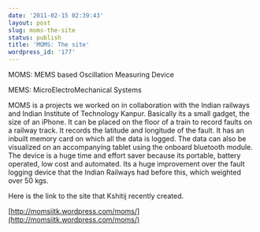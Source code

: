 ```yaml
---
date: '2011-02-15 02:39:43'
layout: post
slug: moms-the-site
status: publish
title: 'MOMS: The site'
wordpress_id: '177'
---
```


MOMS: MEMS based Oscillation Measuring Device

MEMS: MicroElectroMechanical Systems

MOMS is a projects we worked on in collaboration with the Indian railways and Indian Institute of Technology Kanpur. Basically its a small gadget, the size of an iPhone. It can be placed on the floor of a train to record faults on a railway track. It records the latitude and longitude of the fault. It has an inbuilt memory card on which all the data is logged. The data can also be visualized on an accompanying tablet using the onboard bluetooth module. The device is a huge time and effort saver because its portable, battery operated, low cost and automated. Its a huge improvement over the fault logging device that the Indian Railways had before this, which weighted over 50 kgs.

Here is the link to the site that Kshitij recently created.

[http://momsiitk.wordpress.com/moms/](http://momsiitk.wordpress.com/moms/)
